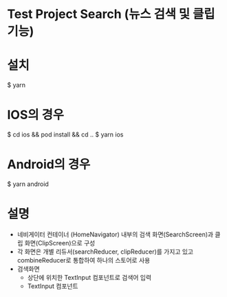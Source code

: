 # Test Project Search (뉴스 검색 및 클립 기능)

# 설치

$ yarn

# IOS의 경우

$ cd ios && pod install && cd ..
$ yarn ios

# Android의 경우

$ yarn android

# 설명

-   네비게이터 컨테이너 (HomeNavigator) 내부의 검색 화면(SearchScreen)과 클립 화면(ClipScreen)으로 구성
-   각 화면은 개별 리듀서(searchReducer, clipReducer)를 가지고 있고 combineReducer로 통합하여 하나의 스토어로 사용
-   검색화면
    -   상단에 위치한 TextInput 컴포넌트로 검색어 입력
    -   TextInput 컴포넌트
